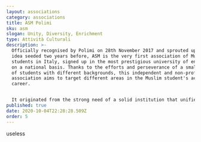 ```yaml
---
layout: associations
category: associations
title: ASM Polimi
sku: asm
slogan: Unity, Diversity, Enrichment
type: Attività Culturali
description: >-
  Officially recognised by Polimi on 28th November 2017 and sprouted up from an
  idea seeded two years before, ASM is the very first association of Muslim
  students in Italy, signed up in the most prestigious university of engineering
  on a national basis. Thanks to the efforts and perseverance of a small group
  of students with different backgrounds, this independent and non-profit
  association aims to target different areas in the Muslim student's academic
  career.


  It originated from the strong need of a solid institution that unifies the Muslims and provides a platform where they can openly express themselves and point out their exigences and problems in the academic life, trying to reduce the misconceptions about Islam and fostering and strengthening the muslim identity of the students along with integration."
published: true
date: 2020-10-04T22:28:28.509Z
order: 5
---
```

useless